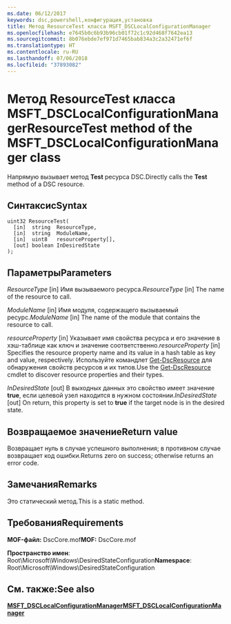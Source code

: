 ```yaml
---
ms.date: 06/12/2017
keywords: dsc,powershell,конфигурация,установка
title: Метод ResourceTest класса MSFT_DSCLocalConfigurationManager
ms.openlocfilehash: e7645b0c6b93b96cb01f72c1c92d468f7642ea13
ms.sourcegitcommit: 8b076ebde7ef971d7465bab834a3c2a32471ef6f
ms.translationtype: HT
ms.contentlocale: ru-RU
ms.lasthandoff: 07/06/2018
ms.locfileid: "37893082"
---
```

# <a name="resourcetest-method-of-the-msftdsclocalconfigurationmanager-class"></a><span data-ttu-id="0f574-103">Метод ResourceTest класса MSFT_DSCLocalConfigurationManager</span><span class="sxs-lookup"><span data-stu-id="0f574-103">ResourceTest method of the MSFT_DSCLocalConfigurationManager class</span></span>

<span data-ttu-id="0f574-104">Напрямую вызывает метод **Test** ресурса DSC.</span><span class="sxs-lookup"><span data-stu-id="0f574-104">Directly calls the **Test** method of a DSC resource.</span></span>

## <a name="syntax"></a><span data-ttu-id="0f574-105">Синтаксис</span><span class="sxs-lookup"><span data-stu-id="0f574-105">Syntax</span></span>

```mof
uint32 ResourceTest(
  [in]  string  ResourceType,
  [in]  string  ModuleName,
  [in]  uint8   resourceProperty[],
  [out] boolean InDesiredState
);
```

## <a name="parameters"></a><span data-ttu-id="0f574-106">Параметры</span><span class="sxs-lookup"><span data-stu-id="0f574-106">Parameters</span></span>

<span data-ttu-id="0f574-107">*ResourceType* \[in\] Имя вызываемого ресурса.</span><span class="sxs-lookup"><span data-stu-id="0f574-107">*ResourceType* \[in\] The name of the resource to call.</span></span>

<span data-ttu-id="0f574-108">*ModuleName* \[in\] Имя модуля, содержащего вызываемый ресурс.</span><span class="sxs-lookup"><span data-stu-id="0f574-108">*ModuleName* \[in\] The name of the module that contains the resource to call.</span></span>

<span data-ttu-id="0f574-109">*resourceProperty* \[in\] Указывает имя свойства ресурса и его значение в хэш-таблице как ключ и значение соответственно.</span><span class="sxs-lookup"><span data-stu-id="0f574-109">*resourceProperty* \[in\] Specifies the resource property name and its value in a hash table as key and value, respectively.</span></span> <span data-ttu-id="0f574-110">Используйте командлет [Get-DscResource](/powershell/module/PSDesiredStateConfiguration/Get-DscResource) для обнаружения свойств ресурсов и их типов.</span><span class="sxs-lookup"><span data-stu-id="0f574-110">Use the [Get-DscResource](/powershell/module/PSDesiredStateConfiguration/Get-DscResource) cmdlet to discover resource properties and their types.</span></span>

<span data-ttu-id="0f574-111">*InDesiredState* \[out\] В выходных данных это свойство имеет значение **true**, если целевой узел находится в нужном состоянии.</span><span class="sxs-lookup"><span data-stu-id="0f574-111">*InDesiredState* \[out\] On return, this property is set to **true** if the target node is in the desired state.</span></span>

## <a name="return-value"></a><span data-ttu-id="0f574-112">Возвращаемое значение</span><span class="sxs-lookup"><span data-stu-id="0f574-112">Return value</span></span>

<span data-ttu-id="0f574-113">Возвращает нуль в случае успешного выполнения; в противном случае возвращает код ошибки.</span><span class="sxs-lookup"><span data-stu-id="0f574-113">Returns zero on success; otherwise returns an error code.</span></span>

## <a name="remarks"></a><span data-ttu-id="0f574-114">Замечания</span><span class="sxs-lookup"><span data-stu-id="0f574-114">Remarks</span></span>

<span data-ttu-id="0f574-115">Это статический метод.</span><span class="sxs-lookup"><span data-stu-id="0f574-115">This is a static method.</span></span>

## <a name="requirements"></a><span data-ttu-id="0f574-116">Требования</span><span class="sxs-lookup"><span data-stu-id="0f574-116">Requirements</span></span>

<span data-ttu-id="0f574-117">**MOF-файл:** DscCore.mof</span><span class="sxs-lookup"><span data-stu-id="0f574-117">**MOF:** DscCore.mof</span></span>

<span data-ttu-id="0f574-118">**Пространство имен**: Root\Microsoft\Windows\DesiredStateConfiguration</span><span class="sxs-lookup"><span data-stu-id="0f574-118">**Namespace**: Root\Microsoft\Windows\DesiredStateConfiguration</span></span>

## <a name="see-also"></a><span data-ttu-id="0f574-119">См. также:</span><span class="sxs-lookup"><span data-stu-id="0f574-119">See also</span></span>

[<span data-ttu-id="0f574-120">**MSFT_DSCLocalConfigurationManager**</span><span class="sxs-lookup"><span data-stu-id="0f574-120">**MSFT_DSCLocalConfigurationManager**</span></span>](msft-dsclocalconfigurationmanager.md)